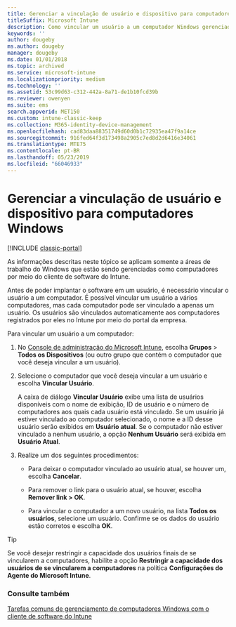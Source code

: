 ```yaml
---
title: Gerenciar a vinculação de usuário e dispositivo para computadores Windows
titleSuffix: Microsoft Intune
description: Como vincular um usuário a um computador Windows gerenciado pelo Intune.
keywords: ''
author: dougeby
ms.author: dougeby
manager: dougeby
ms.date: 01/01/2018
ms.topic: archived
ms.service: microsoft-intune
ms.localizationpriority: medium
ms.technology: ''
ms.assetid: 53c99d63-c312-442a-8a71-de1b10fcd39b
ms.reviewer: owenyen
ms.suite: ems
search.appverid: MET150
ms.custom: intune-classic-keep
ms.collection: M365-identity-device-management
ms.openlocfilehash: cad83daa88351749d60d0b1c72935ea47f9a14ce
ms.sourcegitcommit: 916fed64f3d173498a2905c7ed8d2d6416e34061
ms.translationtype: MTE75
ms.contentlocale: pt-BR
ms.lasthandoff: 05/23/2019
ms.locfileid: "66046933"
---
```

# <a name="manage-user-device-linking-for-windows-pcs"></a>Gerenciar a vinculação de usuário e dispositivo para computadores Windows

[!INCLUDE [classic-portal](includes/classic-portal.md)]

As informações descritas neste tópico se aplicam somente a áreas de trabalho do Windows que estão sendo gerenciadas como computadores por meio do cliente de software do Intune. 

Antes de poder implantar o software em um usuário, é necessário vincular o usuário a um computador. É possível vincular um usuário a vários computadores, mas cada computador pode ser vinculado a apenas um usuário. Os usuários são vinculados automaticamente aos computadores registrados por eles no Intune por meio do portal da empresa.

Para vincular um usuário a um computador:

1. No [Console de administração do Microsoft Intune](https://manage.microsoft.com/), escolha **Grupos** &gt; **Todos os Dispositivos** (ou outro grupo que contém o computador que você deseja vincular a um usuário).

2. Selecione o computador que você deseja vincular a um usuário e escolha **Vincular Usuário**.

   A caixa de diálogo **Vincular Usuário** exibe uma lista de usuários disponíveis com o nome de exibição, ID de usuário e o número de computadores aos quais cada usuário está vinculado. Se um usuário já estiver vinculado ao computador selecionado, o nome e a ID desse usuário serão exibidos em **Usuário atual**. Se o computador não estiver vinculado a nenhum usuário, a opção **Nenhum Usuário** será exibida em **Usuário Atual**.

3. Realize um dos seguintes procedimentos:

   - Para deixar o computador vinculado ao usuário atual, se houver um, escolha **Cancelar**.

   - Para remover o link para o usuário atual, se houver, escolha <strong>Remover link **&gt;** OK</strong>.

   - Para vincular o computador a um novo usuário, na lista **Todos os usuários**, selecione um usuário. Confirme se os dados do usuário estão corretos e escolha **OK**.

> [!TIP]
> Se você desejar restringir a capacidade dos usuários finais de se vincularem a computadores, habilite a opção **Restringir a capacidade dos usuários de se vincularem a computadores** na política **Configurações do Agente do Microsoft Intune**.

### <a name="see-also"></a>Consulte também

[Tarefas comuns de gerenciamento de computadores Windows com o cliente de software do Intune](common-windows-pc-management-tasks-with-the-microsoft-intune-computer-client.md)
